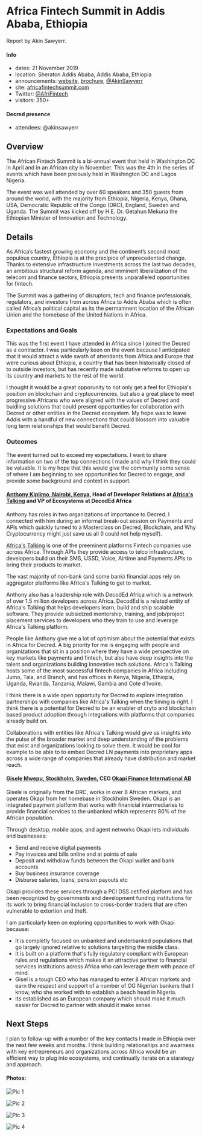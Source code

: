 # Africa Fintech Summit in Addis Ababa, Ethiopia

Report by Akin Sawyerr.

#### Info

- dates: 21 November 2019
- location: Sheraton Addis Ababa, Addis Ababa, Ethiopia
- announcements: [website](https://africafintechsummit.com/addis/), [brochure](https://africafintechsummit.com/addis/download-brochure-form/), [@AkinSawyerr](https://twitter.com/AkinSawyerr/status/1194713909019721729)
- site: [africafintechsummit.com](https://africafintechsummit.com/)
- Twitter: [@AfriFintech](https://twitter.com/AfriFintech)
- visitors: 350+

#### Decred presence

- attendees: @akinsawyerr

## Overview

The African Fintech Summit is a bi-annual event that held in Washington DC in April and in an African city in November. This was the 4th in the series of events which have been preiously held in Washington DC and Lagos Nigeria.

The event was well attended by over 60 speakers and 350 guests from around the world, with the majority from Ethiopia, Nigeria, Kenya, Ghana, USA, Democratic Republic of the Congo (DRC), England, Sweden and Uganda. The Summit was kicked off by H.E. Dr. Getahun Mekuria the Ethiopian Minister of Innovation and Technology.

## Details

As Africa’s fastest growing economy and the continent’s second most populous country, Ethiopia is at the precipice of unprecedented change. Thanks to extensive infrastructure investments across the last two decades, an ambitious structural reform agenda, and imminent liberalization of the telecom and finance sectors, Ethiopia presents unparalleled opportunities for fintech.

The Summit was a gathering of disruptors, tech and finance professionals, regulators, and investors from across Africa to Addis Ababa which is often called Africa’s political capital as its the permamnent location of the African Union and the homebase of the United Nations in Africa.

### Expectations and Goals

This was the first event I have attended in Africa since I joined the Decred as a contractor. I was particularly keen on the event because I anticipated that it would attract a wide swath of attendants from Africa and Europe that were curious about Ethiopia, a country that has been historically closed of to outside investors, but has recently made substative reforms to open up its country and markets to the rest of the world.

I thought it would be a great opporunity to not only get a feel for Ethiopia's position on blockchain and cryptocurrencies, but also a great place to meet progressive Africans who were aligned with the values of Decred and buidling solutions that could present opportunties for collaboration with Decred or other entities in the Decred ecosystem. My hope was to leave Addis with a handful of new connections that could blossom into valuable long term relationships that would benefit Decred.

### Outcomes

The event turned out to exceed my expectations. I want to share information on two of the top connections I made and why I think they could be valuable. It is my hope that this would give the community some sense of where I am beginning to see opportunities for Decred to engage, and provide some background and context in support.

#### [Anthony Kiplimo, Nairobi, Kenya](https://www.linkedin.com/in/anthony-kiplimo-0234384b/), Head of Developer Relations at [Africa's Talking](https://africastalking.com/) and VP of Ecosystems at DecodEd Africa

Anthony has roles in two organizations of importance to Decred. I connected with him during an informal break-out session on Payments and APIs which quickly turned to a Masterclass on Decred, Blockchain, and Why Cryptocurrency might just save us all (I could not help myself).

[Africa's Talking](https://africastalking.com/) is one of the preeminent platforms Fintech companies use across Africa. Through APIs they provide access to telco infrastructure, developers build on their SMS, USSD, Voice, Airtime and Payments APIs to bring their products to market.

The vast majority of non-bank (and some bank) financial apps rely on aggregator platforms like Africa's Talking to get to market.

Anthony also has a leadership role with DecodEd Africa which is a network of over 1.5 million developers across Africa. DecodEd is a related entity of Africa's Talking that helps developers learn, build and ship scalable software. They provide subsidized mentorship, training, and job/project placement services to developers who they train to use and leverage Africa's Talking platform.

People like Anthony give me a lot of optimism about the potential that exists in Africa for Decred. A big priority for me is engaging with people and organizations that sit in a position where they have a wide perspective on key markets like payments and fintech, but also have deep insights into the talent and organizations building innovative tech solutions. Africa's Talking hosts some of the most successful fintech companies in Africa including Jumo, Tala, and Branch, and has offices in Kenya, Nigeria, Ethiopia, Uganda, Rwanda, Tanzania, Malawi, Gambia and Cote d'Ivoire.

I think there is a wide open opportuity for Decred to explore integration partnerships with companies like Africa's Talking when the timing is right. I think there is a potential for Decred to be an enabler of cryto and blockchain based product adoption through integrations with platforms that companies already build on.

Collaborations with entities like Africa's Talking would give us insights into the pulse of the broader market and deep understanding of the problems that exist and organizations looking to solve them. It would be cool for example to be able to to embed Decred LN payments into proprietary apps across a wide range of companies that already have distribution and market reach.

#### [Gisele Mwepu, Stockholm, Sweden](https://www.linkedin.com/in/giselemwepu/), CEO [Okapi Finance International AB](https://www.okapifinance.com/)

Gisele is originally from the DRC, works in over 8 African markets, and operates Okapi from her homebase in Stockholm Sweden. Okapi is an integrated payment platform that works with finanicial intermediaries to provide financial services to the unbanked which represents 80% of the African population.

Through desktop, mobile apps, and agent networks Okapi lets individuals and businesses:

 - Send and receive digital payments
 - Pay invoices and bills online and at points of sale
 - Deposit and withdraw funds between the Okapi wallet and bank accounts
 - Buy business insurance coverage
 - Disburse salaries, loans, pension payouts etc

Okapi provides these services through a PCI DSS cetified platform and has been recognized by governments and development funding institutions for its work to bring financial inclusion to cross-border traders that are often vulnerable to extortion and theft.

I am particularly keen on exploring opportunities to work with Okapi because:

 - It is completly focused on unbanked and underbanked populations that go largely ignored relative to solutions targetting the middle class.
 - It is built on a platform that's fully regulatory compliant with European rules and regulations which makes it an attractive partner to financial services institutions across Africa who can leverage them with peace of mind.
 - Gisel is a tough CEO who has managed to enter 8 African markets and earn the respect and support of a number of OG Nigerian bankers that I know, who she worked with to establish a beach head in Nigeria.
 - Its established as an European company which should make it much easier for Decred to partner with should it make sense.

## Next Steps

I plan to follow-up with a number of the key contacts I made in Ethiopia over the next few weeks and months. I think building relationships and awarness with key entrepreneurs and organizations across Africa would be an efficient way to plug into ecosystems, and continually iterate on a starategy and approach.

#### Photos:

![Pic 1](https://photos.app.goo.gl/MPcJZsTtNuyWHccy6 "Blockchain Panel")

![Pic 2](https://photos.app.goo.gl/rM8fFBLDoZGoJ8Qm6 "The Event Organizing Team")

![Pic 3](https://photos.app.goo.gl/Vwhb12mGfY7PBeGQ6 "Payments and APIs breakout session")

![Pic 4](https://photos.app.goo.gl/5QySvFDJ1QgdZhVg8 "The Event Main Stage")
